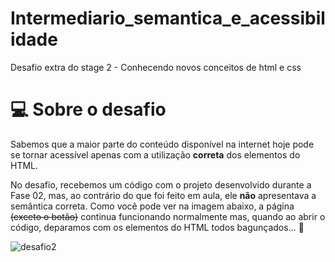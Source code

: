 # Intermediario_semantica_e_acessibilidade
Desafio extra do stage 2 - Conhecendo novos conceitos de html e css

# 💻 Sobre o desafio

Sabemos que a maior parte do conteúdo disponível na internet hoje pode se tornar acessível apenas com a utilização **correta** dos elementos do HTML.

No desafio, recebemos um código com o projeto desenvolvido durante a Fase 02, mas, ao contrário do que foi feito em aula, ele **não** apresentava a semântica correta.
Como você pode ver na imagem abaixo, a página ~~(exceto o botão)~~ continua funcionando normalmente mas, quando ao abrir o código, deparamos com os elementos do HTML todos bagunçados... **👀**

![desafio2](https://github.com/AmandaSilva2020/Intermediario_semantica_e_acessibilidade/assets/71529907/d5af9819-35c6-4dca-ac63-b7561ccc107d) 
